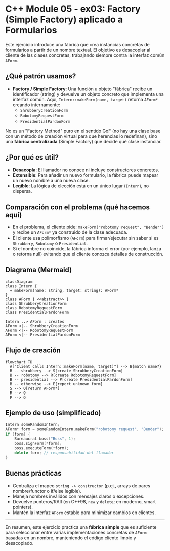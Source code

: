 # C++ Module 05 - ex03: Factory (Simple Factory) aplicado a Formularios

Este ejercicio introduce una fábrica que crea instancias concretas de formularios a partir de un nombre textual. El objetivo es desacoplar al cliente de las clases concretas, trabajando siempre contra la interfaz común `AForm`.

## ¿Qué patrón usamos?

- **Factory / Simple Factory**: Una función u objeto "fábrica" recibe un identificador (string) y devuelve un objeto concreto que implementa una interfaz común. Aquí, `Intern::makeForm(name, target)` retorna `AForm*` creando internamente:
  - `ShrubberyCreationForm`
  - `RobotomyRequestForm`
  - `PresidentialPardonForm`

No es un "Factory Method" puro en el sentido GoF (no hay una clase base con un método de creación virtual para que herencias lo redefinan), sino una **fábrica centralizada** (Simple Factory) que decide qué clase instanciar.

## ¿Por qué es útil?

- **Desacopla**: El llamador no conoce ni incluye constructores concretos.
- **Extensible**: Para añadir un nuevo formulario, la fábrica puede mapear un nuevo nombre a una nueva clase.
- **Legible**: La lógica de elección está en un único lugar (`Intern`), no dispersa.

## Comparación con el problema (qué hacemos aquí)

- En el problema, el cliente pide: `makeForm("robotomy request", "Bender")` y recibe un `AForm*` ya construido de la clase adecuada.
- El cliente usa polimorfismo (`AForm`) para firmar/ejecutar sin saber si es `Shrubbery`, `Robotomy` o `Presidential`.
- Si el nombre no coincide, la fábrica informa el error (por ejemplo, lanza o retorna null) evitando que el cliente conozca detalles de construcción.

## Diagrama (Mermaid)

```mermaid
classDiagram
class Intern {
  + makeForm(name: string, target: string): AForm*
}
class AForm { <<abstract>> }
class ShrubberyCreationForm
class RobotomyRequestForm
class PresidentialPardonForm

Intern ..> AForm : creates
AForm <|-- ShrubberyCreationForm
AForm <|-- RobotomyRequestForm
AForm <|-- PresidentialPardonForm
```

## Flujo de creación

```mermaid
flowchart TD
  A["Client calls Intern::makeForm(name, target)"] --> B{match name?}
  B -- shrubbery --> S[create ShrubberyCreationForm]
  B -- robotomy --> R[create RobotomyRequestForm]
  B -- presidential --> P[create PresidentialPardonForm]
  B -- otherwise --> E[report unknown form]
  S --> O[return AForm*]
  R --> O
  P --> O
```

## Ejemplo de uso (simplificado)

```cpp
Intern someRandomIntern;
AForm* form = someRandomIntern.makeForm("robotomy request", "Bender");
if (form) {
    Bureaucrat boss("Boss", 1);
    boss.signForm(*form);
    boss.executeForm(*form);
    delete form; // responsabilidad del llamador
}
```

## Buenas prácticas

- Centraliza el mapeo `string -> constructor` (p.ej., arrays de pares nombre/functor o if/else legible).
- Maneja nombres inválidos con mensajes claros o excepciones.
- Devuelve punteros/RAII (en C++98, `new` y `delete`; en moderno, smart pointers).
- Mantén la interfaz `AForm` estable para minimizar cambios en clientes.

---

En resumen, este ejercicio practica una **fábrica simple** que es suficiente para seleccionar entre varias implementaciones concretas de `AForm` basadas en un nombre, manteniendo el código cliente limpio y desacoplado.

